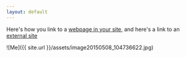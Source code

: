 ```yaml
---
layout: default
---
```


Here's how you link to a [webpage in your site](/teaching/), and
here's a link to an [external site](https://www.google.com)


![Me]({{ site.url }}/assets/image20150508_104736622.jpg)
